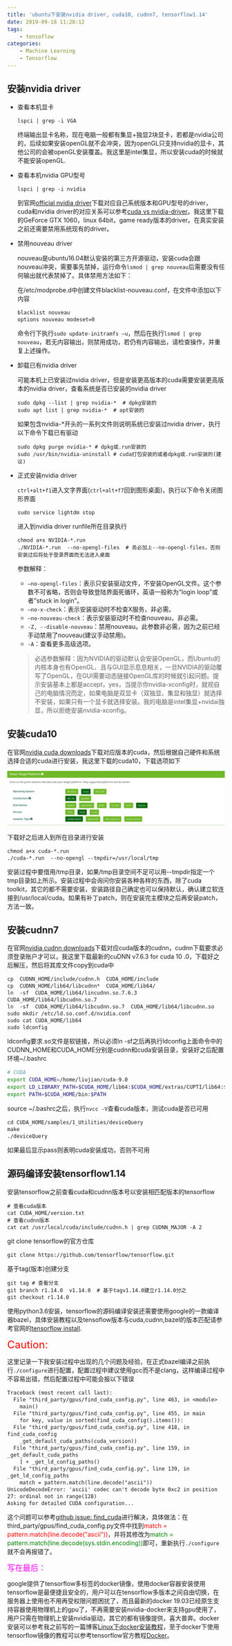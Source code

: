 ```yaml
---
title: 'ubuntu下安装nvidia driver, cuda10, cudnn7, tensorflow1.14'
date: 2019-09-18 11:28:12
tags:
	- tensoflow 
categories:
	- Machine Learning
	- Tensorflow
---
```


## 安装nvidia driver

* 查看本机显卡

  ```shell
  lspci | grep -i VGA
  ```

  终端输出显卡名称，现在电脑一般都有集显+独显2块显卡，若都是nvidia公司的，后续如果安装openGL就不会冲突，因为openGL只支持nvidia的显卡，其他公司的会被openGL安装覆盖。我这里是intel集显，所以安装cuda的时候就不能安装openGL.

* 查看本机nvidia GPU型号

  ```shell
  lspci | grep -i nvidia
  ```

  到官网[official nvidia driver](https://www.nvidia.cn/Download/index.aspx?lang=cn#)下载对应自己系统版本和GPU型号的driver，cuda和nvidia driver的对应关系可以参考[cuda vs nvidia-driver](https://docs.nvidia.com/cuda/cuda-toolkit-release-notes/index.html)。我这里下载的GeForce GTX 1060，linux 64bit，game ready版本的driver。在真实安装之前还需要禁用系统现有的driver。

* 禁用nouveau driver

  nouveau是ubuntu16.04默认安装的第三方开源驱动，安装cuda会跟nouveau冲突，需要事先禁掉，运行命令`lsmod | grep nouveau`后需要没有任何输出就代表禁掉了。具体禁用方法如下：

  在/etc/modprobe.d中创建文件blacklist-nouveau.conf，在文件中添加以下内容

  ```
  blacklist nouveau
  options nouveau modeset=0
  ```

  命令行下执行`sudo update-initramfs –u`，然后在执行`lsmod | grep nouveau`，若无内容输出，则禁用成功，若仍有内容输出，请检查操作，并重复上述操作。

* 卸载已有nvidia driver

  可能本机上已安装过nvidia driver，但是安装更高版本的cuda需要安装更高版本的nvidia driver，查看系统是否已安装的nvidia driver

  ```shell
  sudo dpkg --list | grep nvidia-*  # dpkg安装的
  sudo apt list | grep nvidia-*  # apt安装的
  ```

  如果包含nvidia-*开头的一系列文件则说明系统已安装过nvidia driver，执行以下命令下载已有驱动

  ```shell
  sudo dpkg purge nvidia-* # dpkg或.run安装的
  sudo /usr/bin/nvidia-uninstall # cuda打包安装的或者dpkg或.run安装的(建议)
  ```

* 正式安装nvidia driver

  `ctrl+alt+f1`进入文字界面(`ctrl+alt+f7`回到图形桌面)，执行以下命令关闭图形界面

  ```shell
  sudo service lightdm stop
  ```

  进入到nvidia driver runfile所在目录执行

  ```shell
  chmod a+x NVIDIA-*.run
  ./NVIDIA-*.run  --no-opengl-files  # 务必加上--no-opengl-files，否则安装过后将处于登录界面而无法进入桌面
  ```

  参数解释：
  
  - `–no-opengl-files`：表示只安装驱动文件，不安装OpenGL文件。这个参数不可省略，否则会导致登陆界面死循环，英语一般称为”login loop”或者”stuck in login”。
  - `–no-x-check`：表示安装驱动时不检查X服务，非必需。
  - `–no-nouveau-check`：表示安装驱动时不检查nouveau，非必需。
  - `-Z, --disable-nouveau`：禁用nouveau。此参数非必需，因为之前已经手动禁用了nouveau(建议手动禁用)。
  
  * `-A`：查看更多高级选项。
  
  > 必选参数解释：因为NVIDIA的驱动默认会安装OpenGL，而Ubuntu的内核本身也有OpenGL、且与GUI显示息息相关，一旦NVIDIA的驱动覆写了OpenGL，在GUI需要动态链接OpenGL库的时候就引起问题。提示安装基本上都是accept，yes，当提示你nvidia-xconfig时，就视自己的电脑情况而定，如果电脑是双显卡（双独显、集显和独显）就选择不安装，如果只有一个显卡就选择安装。我的电脑是intel集显+nvidai独显，所以拒绝安装nvidia-xconfig。



## 安装cuda10

在官网[nvidia cuda downloads](https://developer.nvidia.com/cuda-toolkit-archive)下载对应版本的cuda，然后根据自己硬件和系统选择合适的cuda进行安装，我这里下载的cuda10，下载选项如下

<div align="center">
    <img src="/images/cuda1.png">
</div>

下载好之后进入到所在目录进行安装

```shell
chmod a+x cuda-*.run
./cuda-*.run  --no-opengl --tmpdir=/usr/local/tmp
```

安装过程中要借用/tmp目录，如果/tmp目录空间不足可以用--tmpdir指定一个tmp目录如上所示。安装过程中会询问你安装各种各样的东西，除了cuda toolkit，其它的都不需要安装，安装路径自己确定也可以保持默认，确认建立软连接到/usr/local/cuda。如果有补丁patch，则在安装完主模块之后再安装patch，方法一致。



## 安装cudnn7

在官网[nvidia cudnn downloads](https://developer.nvidia.com/rdp/cudnn-download)下载对应cuda版本的cudnn，cudnn下载要求必须登录账户才可以，我这里下载最新的cuDNN v7.6.3 for cuda 10 .0，下载好之后解压，然后将其库文件copy到cuda中

```shell
cp	CUDNN_HOME/include/cudnn.h	CUDA_HOME/include
cp	CUDNN_HOME/lib64/libcudnn*	CUDA_HOME/lib64/
ln	-sf  CUDA_HOME/lib64/lincudnn.so.7.6.3	CUDA_HOME/lib64/libcudnn.so.7
ln	-sf  CUDA_HOME/lib64/libcudnn.so.7  CUDA_HOME/lib64/libcudnn.so
sudo mkdir /etc/ld.so.conf.d/nvidia.conf
sudo cat CUDA_HOME/lib64
sudo ldconfig
```

ldconfig要求.so文件是软链接，所以必须ln -sf之后再执行ldconfig上面命令中的CUDNN_HOME和CUDA_HOME分别是cudnn和cuda安装目录，安装好之后配置环境~/.bashrc

```bash
# CUDA
export CUDA_HOME=/home/liujian/cuda-9.0
export LD_LIBRARY_PATH=$CUDA_HOME/lib64:$CUDA_HOME/extras/CUPTI/lib64:$LD_LIBRARY_PATH
export PATH=$CUDA_HOME/bin:$PATH
```

source ~/.bashrc之后，执行`nvcc -V`查看cuda版本，测试cuda是否已可用

```shell
cd CUDA_HOME/samples/1_Utilities/deviceQuery
make
./deviceQuery
```

如果最后显示pass则表明cuda安装成功，否则不可用



## 源码编译安装tensorflow1.14

安装tensorflow之前查看cuda和cudnn版本号以安装相匹配版本的tensorflow

```shell
# 查看cuda版本
cat CUDA_HOME/version.txt
# 查看cudnn版本
cat cat /usr/local/cuda/include/cudnn.h | grep CUDNN_MAJOR -A 2
```

git clone tensorflow的官方仓库

```shell
git clone https://github.com/tensorflow/tensorflow.git
```

基于tag(版本)创建分支

```shell
git tag # 查看分支
git branch r1.14.0  v1.14.0  # 基于tagv1.14.0建立r1.14.0分之
git checkout r1.14.0
```

使用python3.6安装，tensorflow的源码编译安装还需要使用google的一款编译器bazel，具体安装教程以及tensoflow版本与cuda,cudnn,bazel的版本匹配请参考官网的[tensorflow install](https://tensorflow.google.cn/install/source).

<font color='red' size=5>Caution:</font>

这里记录一下我安装过程中出现的几个问题及经验，在正式bazel编译之前执行`./configure`进行配置，配置过程中建议使用gcc而不是clang，这样编译过程中不容易出错，然后配置过程中可能会报以下错误

```shell
Traceback (most recent call last):
  File "third_party/gpus/find_cuda_config.py", line 463, in <module>
    main()
  File "third_party/gpus/find_cuda_config.py", line 455, in main
    for key, value in sorted(find_cuda_config().items()):
  File "third_party/gpus/find_cuda_config.py", line 418, in find_cuda_config
    _get_default_cuda_paths(cuda_version))
  File "third_party/gpus/find_cuda_config.py", line 159, in _get_default_cuda_paths
    ] + _get_ld_config_paths()
  File "third_party/gpus/find_cuda_config.py", line 139, in _get_ld_config_paths
    match = pattern.match(line.decode("ascii"))
UnicodeDecodeError: 'ascii' codec can't decode byte 0xc2 in position 27: ordinal not in range(128)
Asking for detailed CUDA configuration...
```

这个问题可以参考[github issue: find_cuda](https://github.com/tensorflow/tensorflow/pull/28209)进行解决，具体做法：在third_party/gpus/find_cuda_config.py文件中找到<font color='red'>match = pattern.match(line.decode("ascii"))</font>，并将其修改为<font color='green'>match = pattern.match(line.decode(sys.stdin.encoding))</font>即可，重新执行`./configure`就不会再报错了。

<font color='magenta' size=4>写在最后：</font>

google提供了tensorflow多标签的docker镜像，使用docker容器安装使用tensorflow是最便捷且安全的，用户可以在tensorflow多版本之间自由切换，在服务器上使用也不用再受权限问题困扰了，而且最新的docker 19.03已经原生支持容器使用物理机上的gpu了，不再需要安装nvidia-docker来支持gpu使用了，用户只需在物理机上安装nvidia驱动，其它的都有镜像提供，喜大普奔。docker安装可以参考我之前写的一篇博客[Linux下docker安装教程](https://www.cnblogs.com/brooksj/p/11456329.html)，至于docker下使用tensorflow镜像的教程可以参考tensorflow官方教程[Docker](https://tensorflow.google.cn/install/docker)。

